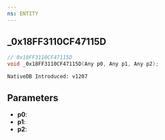```yaml
---
ns: ENTITY
---
```

## _0x18FF3110CF47115D

```c
// 0x18FF3110CF47115D
void _0x18FF3110CF47115D(Any p0, Any p1, Any p2);
```

```
NativeDB Introduced: v1207
```

## Parameters
* **p0**:
* **p1**:
* **p2**:
